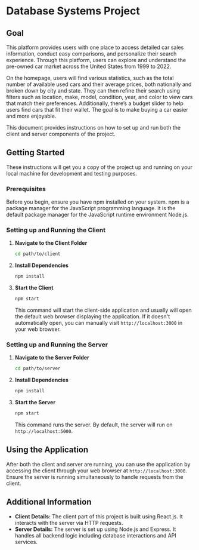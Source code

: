 # Database Systems Project

## Goal
This platform provides users with one place to access detailed car sales information, conduct easy comparisons, and personalize their search experience. Through this platform, users can explore and understand the pre-owned car market across the United States from 1999 to 2022. 

On the homepage, users will find various statistics, such as the total number of available used cars and their average prices, both nationally and broken down by city and state. They can then refine their search using filters such as location, make, model, condition, year, and color to view cars that match their preferences. Additionally, there’s a budget slider to help users find cars that fit their wallet. The goal is to make buying a car easier and more enjoyable.

This document provides instructions on how to set up and run both the client and server components of the project.

## Getting Started

These instructions will get you a copy of the project up and running on your local machine for development and testing purposes.

### Prerequisites

Before you begin, ensure you have npm installed on your system. npm is a package manager for the JavaScript programming language. It is the default package manager for the JavaScript runtime environment Node.js.

### Setting up and Running the Client

1. **Navigate to the Client Folder**

   ```bash
   cd path/to/client
   ```

2. **Install Dependencies**

   ```bash
   npm install
   ```

3. **Start the Client**

   ```bash
   npm start
   ```

   This command will start the client-side application and usually will open the default web browser displaying the application. If it doesn't automatically open, you can manually visit `http://localhost:3000` in your web browser.

### Setting up and Running the Server

1. **Navigate to the Server Folder**

   ```bash
   cd path/to/server
   ```

2. **Install Dependencies**

   ```bash
   npm install
   ```

3. **Start the Server**

   ```bash
   npm start
   ```

   This command runs the server. By default, the server will run on `http://localhost:5000`.

## Using the Application

After both the client and server are running, you can use the application by accessing the client through your web browser at `http://localhost:3000`. Ensure the server is running simultaneously to handle requests from the client.

## Additional Information

- **Client Details:** The client part of this project is built using React.js. It interacts with the server via HTTP requests.
- **Server Details:** The server is set up using Node.js and Express. It handles all backend logic including database interactions and API services.
